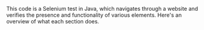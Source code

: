 This code is a Selenium test in Java, which navigates through a website and verifies the presence and functionality of various elements. Here's an overview of what each section does.
